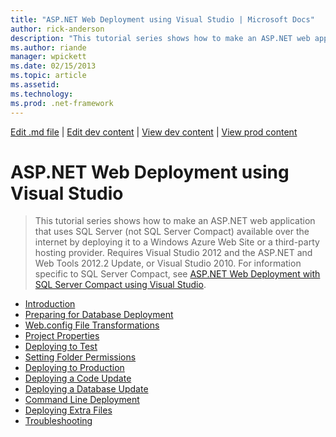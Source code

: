 ```yaml
---
title: "ASP.NET Web Deployment using Visual Studio | Microsoft Docs"
author: rick-anderson
description: "This tutorial series shows how to make an ASP.NET web application that uses SQL Server (not SQL Server Compact) available over the internet by deploying it t..."
ms.author: riande
manager: wpickett
ms.date: 02/15/2013
ms.topic: article
ms.assetid: 
ms.technology: 
ms.prod: .net-framework
---
```

[Edit .md file](C:\Projects\msc\dev\Msc.Www\Web.ASP\App_Data\github\web-forms\overview\deployment\index.md) | [Edit dev content](http://www.aspdev.net/umbraco#/content/content/edit/45370) | [View dev content](http://docs.aspdev.net/tutorials/web-forms/overview/deployment/visual-studio-web-deployment/index.html) | [View prod content](http://www.asp.net/web-forms/overview/deployment/visual-studio-web-deployment)

ASP.NET Web Deployment using Visual Studio
====================
> This tutorial series shows how to make an ASP.NET web application that uses SQL Server (not SQL Server Compact) available over the internet by deploying it to a Windows Azure Web Site or a third-party hosting provider. Requires Visual Studio 2012 and the ASP.NET and Web Tools 2012.2 Update, or Visual Studio 2010. For information specific to SQL Server Compact, see [ASP.NET Web Deployment with SQL Server Compact using Visual Studio](mvc/overview/older-versions/deployment-to-a-hosting-provider/deployment-to-a-hosting-provider-introduction-1-of-12.md).


- [Introduction](introduction.md)
- [Preparing for Database Deployment](preparing-databases.md)
- [Web.config File Transformations](web-config-transformations.md)
- [Project Properties](project-properties.md)
- [Deploying to Test](deploying-to-iis.md)
- [Setting Folder Permissions](setting-folder-permissions.md)
- [Deploying to Production](deploying-to-production.md)
- [Deploying a Code Update](deploying-a-code-update.md)
- [Deploying a Database Update](deploying-a-database-update.md)
- [Command Line Deployment](command-line-deployment.md)
- [Deploying Extra Files](deploying-extra-files.md)
- [Troubleshooting](troubleshooting.md)